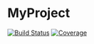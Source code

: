 # MyProject

[![Build Status](https://github.com/oliver-vogt/MyProject.jl/actions/workflows/CI.yml/badge.svg?branch=main)](https://github.com/oliver-vogt/MyProject.jl/actions/workflows/CI.yml?query=branch%3Amain)
[![Coverage](https://codecov.io/gh/oliver-vogt/MyProject.jl/branch/main/graph/badge.svg)](https://codecov.io/gh/oliver-vogt/MyProject.jl)
